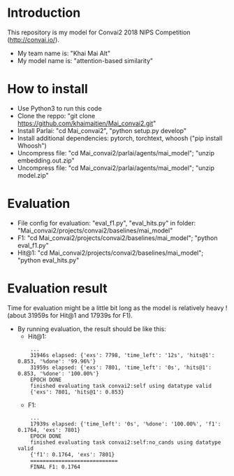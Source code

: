 # Introduction

This repository is my model for Convai2 2018 NIPS Competition (http://convai.io/). 
- My team name is: "Khai Mai Alt"
- My model name is: "attention-based similarity"

# How to install
- Use Python3 to run this code
- Clone the reppo: "git clone https://github.com/khaimaitien/Mai_convai2.git"
- Install Parlai: "cd Mai_convai2", "python setup.py develop"
- Install additional dependencies: pytorch, torchtext, whoosh ("pip install Whoosh")
- Uncompress file: "cd Mai_convai2/parlai/agents/mai_model"; "unzip embedding.out.zip" 
- Uncompress file: "cd Mai_convai2/parlai/agents/mai_model"; "unzip model.zip"

# Evaluation
- File config for evaluation: "eval_f1.py", "eval_hits.py" in folder: "Mai_convai2/projects/convai2/baselines/mai_model"
- F1: "cd Mai_convai2/projects/convai2/baselines/mai_model"; "python eval_f1.py"
- Hit@1: "cd Mai_convai2/projects/convai2/baselines/mai_model"; "python eval_hits.py"

# Evaluation result
Time for evaluation might be a little bit long as the model is relatively heavy ! (about 31959s for Hit@1 and 17939s for F1). 
- By running evaluation, the result should be like this:
    - Hit@1: 
    ``` 
        ...
        31946s elapsed: {'exs': 7798, 'time_left': '12s', 'hits@1': 0.853, '%done': '99.96%'}
        31959s elapsed: {'exs': 7801, 'time_left': '0s', 'hits@1': 0.853, '%done': '100.00%'}
        EPOCH DONE
        finished evaluating task convai2:self using datatype valid
        {'exs': 7801, 'hits@1': 0.853} 
    ```
    - F1: 
    ```
        ...
        17939s elapsed: {'time_left': '0s', '%done': '100.00%', 'f1': 0.1764, 'exs': 7801}
        EPOCH DONE
        finished evaluating task convai2:self:no_cands using datatype valid
        {'f1': 0.1764, 'exs': 7801}
        ============================
        FINAL F1: 0.1764
    ```